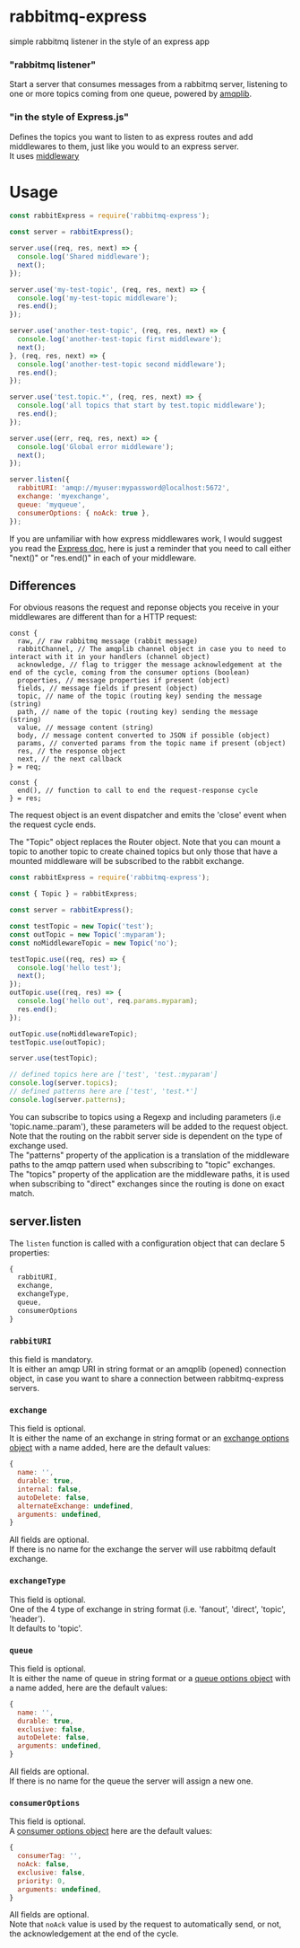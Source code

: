 # rabbitmq-express
simple rabbitmq listener in the style of an express app
### "rabbitmq listener"  
Start a server that consumes messages from a rabbitmq server, listening to one or more topics coming from one queue, powered by [amqplib](https://www.npmjs.com/package/amqplib).  
  
### "in the style of Express.js"  
Defines the topics you want to listen to as express routes and add middlewares to them, just like you would to an express server.  
It uses [middlewary](https://www.npmjs.com/package/middlewary)

# Usage
```javascript
const rabbitExpress = require('rabbitmq-express');

const server = rabbitExpress();

server.use((req, res, next) => {
  console.log('Shared middleware');
  next();
});

server.use('my-test-topic', (req, res, next) => {
  console.log('my-test-topic middleware');
  res.end();
});

server.use('another-test-topic', (req, res, next) => {
  console.log('another-test-topic first middleware');
  next();
}, (req, res, next) => {
  console.log('another-test-topic second middleware');
  res.end();
});

server.use('test.topic.*', (req, res, next) => {
  console.log('all topics that start by test.topic middleware');
  res.end();
});

server.use((err, req, res, next) => {
  console.log('Global error middleware');
  next();
});

server.listen({
  rabbitURI: 'amqp://myuser:mypassword@localhost:5672',
  exchange: 'myexchange',
  queue: 'myqueue',
  consumerOptions: { noAck: true },
});
```
  
If you are unfamiliar with how express middlewares work, I would suggest you read the [Express doc](https://expressjs.com/en/guide/using-middleware.html), here is just a reminder that you need to call either "next()" or "res.end()" in each of your middleware.  
  
## Differences
For obvious reasons the request and reponse objects you receive in your middlewares are different than for a HTTP request:  
```
const {
  raw, // raw rabbitmq message (rabbit message)
  rabbitChannel, // The amqplib channel object in case you to need to interact with it in your handlers (channel object)
  acknowledge, // flag to trigger the message acknowledgement at the end of the cycle, coming from the consumer options (boolean)
  properties, // message properties if present (object)
  fields, // message fields if present (object)
  topic, // name of the topic (routing key) sending the message (string)
  path, // name of the topic (routing key) sending the message (string)
  value, // message content (string)
  body, // message content converted to JSON if possible (object)
  params, // converted params from the topic name if present (object)
  res, // the response object
  next, // the next callback
} = req;

const {
  end(), // function to call to end the request-response cycle
} = res;
```
The request object is an event dispatcher and emits the 'close' event when the request cycle ends.  
  
The "Topic" object replaces the Router object. Note that you can mount a topic to another topic to create chained topics but only those that have a mounted middleware will be subscribed to the rabbit exchange.  
```javascript
const rabbitExpress = require('rabbitmq-express');

const { Topic } = rabbitExpress;

const server = rabbitExpress();

const testTopic = new Topic('test');
const outTopic = new Topic(':myparam');
const noMiddlewareTopic = new Topic('no');

testTopic.use((req, res) => {
  console.log('hello test');
  next();
});
outTopic.use((req, res) => {
  console.log('hello out', req.params.myparam);
  res.end();
});

outTopic.use(noMiddlewareTopic);
testTopic.use(outTopic);

server.use(testTopic);

// defined topics here are ['test', 'test.:myparam']
console.log(server.topics);
// defined patterns here are ['test', 'test.*']
console.log(server.patterns);
```
  
You can subscribe to topics using a Regexp and including parameters (i.e 'topic.name.:param'), these parameters will be added to the request object.  
Note that the routing on the rabbit server side is dependent on the type of exchange used.  
The "patterns" property of the application is a translation of the middleware paths to the amqp pattern used when subscribing to "topic" exchanges.  
The "topics" property of the application are the middleware paths, it is used when subscribing to "direct" exchanges since the routing is done on exact match.  
  
## server.listen
The `listen` function is called with a configuration object that can declare 5 properties:  
```javascript
{
  rabbitURI,
  exchange,
  exchangeType,
  queue,
  consumerOptions
}
```
### `rabbitURI`
this field is mandatory.  
It is either an amqp URI in string format or an amqplib (opened) connection object, in case you want to share a connection between rabbitmq-express servers.  
### `exchange`
This field is optional.  
It is either the name of an exchange in string format or an [exchange options object](https://amqp-node.github.io/amqplib/channel_api.html#channel_assertExchange) with a name added, here are the default values:  
```javascript
{
  name: '',
  durable: true,
  internal: false,
  autoDelete: false,
  alternateExchange: undefined,
  arguments: undefined,
}
```
All fields are optional.  
If there is no name for the exchange the server will use rabbitmq default exchange.  
### `exchangeType`
This field is optional.  
One of the 4 type of exchange in string format (i.e. 'fanout', 'direct', 'topic', 'header').  
It defaults to 'topic'.  
### `queue`
This field is optional.  
It is either the name of queue in string format or a [queue options object](https://amqp-node.github.io/amqplib/channel_api.html#channel_assertQueue) with a name added, here are the default values:  
```javascript
{
  name: '',
  durable: true,
  exclusive: false,
  autoDelete: false,
  arguments: undefined,
}
```
All fields are optional.  
If there is no name for the queue the server will assign a new one.  
### `consumerOptions`
This field is optional.  
A [consumer options object](https://amqp-node.github.io/amqplib/channel_api.html#channel_consume) here are the default values:  
```javascript
{
  consumerTag: '',
  noAck: false,
  exclusive: false,
  priority: 0,
  arguments: undefined,
}
```
All fields are optional.  
Note that `noAck` value is used by the request to automatically send, or not, the acknowledgement at the end of the cycle.  

